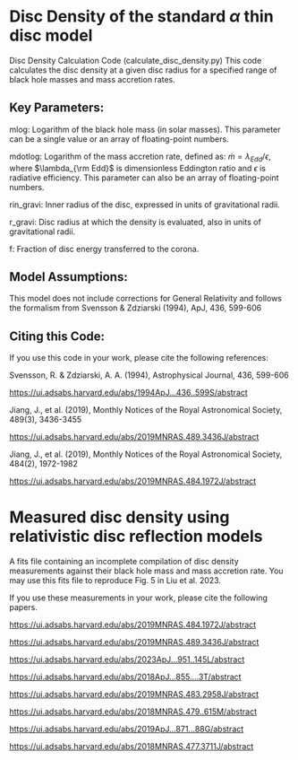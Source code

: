 # Disc Density of the standard $\alpha$ thin disc model

Disc Density Calculation Code (calculate_disc_density.py)
This code calculates the disc density at a given disc radius for a specified range of black hole masses and mass accretion rates.

## Key Parameters:
mlog: Logarithm of the black hole mass (in solar masses). This parameter can be a single value or an array of floating-point numbers.

mdotlog: Logarithm of the mass accretion rate, defined as: $\dot{m}=\lambda_{Edd}/\epsilon$, where $\lambda_{\rm Edd}$ is dimensionless Eddington ratio and $\epsilon$ is radiative efficiency. This parameter can also be an array of floating-point numbers.

rin_gravi: Inner radius of the disc, expressed in units of gravitational radii.

r_gravi: Disc radius at which the density is evaluated, also in units of gravitational radii.

f: Fraction of disc energy transferred to the corona.

## Model Assumptions:
This model does not include corrections for General Relativity and follows the formalism from Svensson & Zdziarski (1994), ApJ, 436, 599-606

## Citing this Code:
If you use this code in your work, please cite the following references:

Svensson, R. & Zdziarski, A. A. (1994), Astrophysical Journal, 436, 599-606

https://ui.adsabs.harvard.edu/abs/1994ApJ...436..599S/abstract

Jiang, J., et al. (2019), Monthly Notices of the Royal Astronomical Society, 489(3), 3436-3455

https://ui.adsabs.harvard.edu/abs/2019MNRAS.489.3436J/abstract

Jiang, J., et al. (2019), Monthly Notices of the Royal Astronomical Society, 484(2), 1972-1982

https://ui.adsabs.harvard.edu/abs/2019MNRAS.484.1972J/abstract

# Measured disc density using relativistic disc reflection models

A fits file containing an incomplete compilation of disc density measurements against their black hole mass and mass accretion rate. You may use this fits file to reproduce Fig. 5 in Liu et al. 2023.

If you use these measurements in your work, please cite the following papers.

https://ui.adsabs.harvard.edu/abs/2019MNRAS.484.1972J/abstract

https://ui.adsabs.harvard.edu/abs/2019MNRAS.489.3436J/abstract

https://ui.adsabs.harvard.edu/abs/2023ApJ...951..145L/abstract

https://ui.adsabs.harvard.edu/abs/2018ApJ...855....3T/abstract

https://ui.adsabs.harvard.edu/abs/2019MNRAS.483.2958J/abstract

https://ui.adsabs.harvard.edu/abs/2018MNRAS.479..615M/abstract

https://ui.adsabs.harvard.edu/abs/2019ApJ...871...88G/abstract

https://ui.adsabs.harvard.edu/abs/2018MNRAS.477.3711J/abstract
